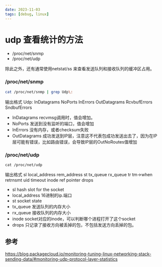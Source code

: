 ```yaml
---
date: 2023-11-03
tags: [debug, linux]
---
```


# udp 查看统计的方法

* /proc/net/snmp
* /proc/net/udp

除此之外，还有通常使用netstat/ss 来查看发送队列和接收队列的缓冲区占用。

### /proc/net/snmp

```sh
cat /proc/net/snmp | grep Udp\:
```
输出格式
Udp: InDatagrams NoPorts InErrors OutDatagrams RcvbufErrors SndbufErrors

* InDatagrams recvmsg调用时，值会增加。
* NoPorts 发送到没有监听的端口，值会增加
* InErrors 没有内存，或者checksum失败
* OutDatagrams 成功发送到IP层，注意这不代表包成功发送出去了，因为在IP层可能有错误，比如路由错误，会导致IP层的OutNoRoutes值增加

### /proc/net/udp

```
cat /proc/net/udp
```
输出格式
  sl  local_address rem_address   st tx_queue rx_queue tr tm->when retrnsmt   uid  timeout inode ref pointer drops

* sl hash slot for the socket
* local_address 16进制的ip.端口
* st socket state
* tx_queue 发送队列的内存大小
* rx_queue 接收队列的内存大小
* inode socket对应的inode，可以判断哪个进程打开了这个socket
* drops 只记录了接收方向被丢掉的包，不包括发送方向丢掉的包。


## 参考
https://blog.packagecloud.io/monitoring-tuning-linux-networking-stack-sending-data/#monitoring-udp-protocol-layer-statistics

